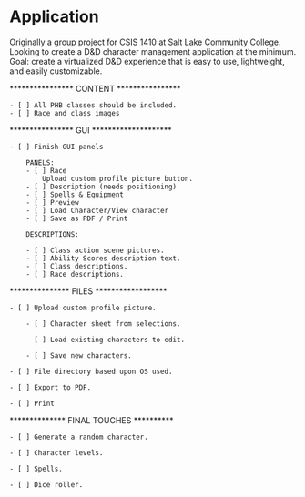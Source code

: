 # Application
Originally a group project for CSIS 1410 at Salt Lake Community College.
Looking to create a D&D character management application at the minimum.
Goal: create a virtualized D&D experience that is easy to use, lightweight, and easily customizable.

**************** CONTENT ****************

    - [ ] All PHB classes should be included.
    - [ ] Race and class images

**************** GUI ********************

    - [ ] Finish GUI panels

        PANELS:
        - [ ] Race
            Upload custom profile picture button.
        - [ ] Description (needs positioning)
        - [ ] Spells & Equipment
        - [ ] Preview
        - [ ] Load Character/View character
        - [ ] Save as PDF / Print

        DESCRIPTIONS:

        - [ ] Class action scene pictures.
        - [ ] Ability Scores description text.
        - [ ] Class descriptions.
        - [ ] Race descriptions.

*************** FILES ******************

    - [ ] Upload custom profile picture.

        - [ ] Character sheet from selections.

        - [ ] Load existing characters to edit.

        - [ ] Save new characters.

    - [ ] File directory based upon OS used.

    - [ ] Export to PDF.

    - [ ] Print

************** FINAL TOUCHES **********

    - [ ] Generate a random character.

    - [ ] Character levels.

    - [ ] Spells.

    - [ ] Dice roller.
